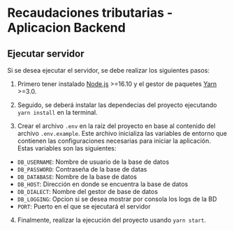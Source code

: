 # Recaudaciones tributarias - Aplicacion Backend

## Ejecutar servidor

Si se desea ejecutar el servidor, se debe realizar los siguientes pasos:

1. Primero tener instalado [Node.js](https://nodejs.org/es) >=16.10 y el gestor de paquetes [Yarn](https://yarnpkg.com/getting-started/install) >=3.0.

2. Seguido, se deberá instalar las dependecias del proyecto ejecutando `yarn install` en la terminal.

3. Crear el archivo `.env` en la raíz del proyecto en base al contenido del archivo `.env.example`. Este archivo inicializa las variables de entorno que contienen las configuraciones necesarias para iniciar la aplicación. Estas variables son las siguientes:

- `DB_USERNAME`: Nombre de usuario de la base de datos
- `DB_PASSWORD`: Contraseña de la base de datas
- `DB_DATABASE`: Nombre de la base de datos
- `DB_HOST`: Dirección en donde se encuentra la base de datos
- `DB_DIALECT`: Nombre del gestor de base de datos
- `DB_LOGGING`: Opcion si se desea mostrar por consola los logs de la BD
- `PORT`: Puerto en el que se ejecutará el servidor

4. Finalmente, realizar la ejecución del proyecto usando `yarn start`.
